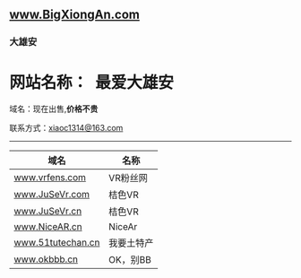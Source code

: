 ## www.BigXiongAn.com

### 大雄安

网站名称：  最爱大雄安
===

域名：现在出售,**价格不贵**

联系方式：xiaoc1314@163.com

-----
|域名|名称|
|----|---|
|www.vrfens.com|VR粉丝网
|www.JuSeVr.com|桔色VR
|www.JuSeVr.cn|桔色VR
|www.NiceAR.cn|NiceAr
|www.51tutechan.cn| 我要土特产
|www.okbbb.cn|OK，别BB
